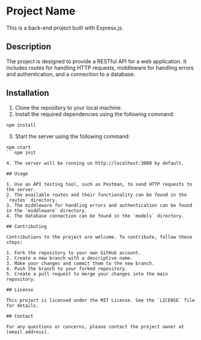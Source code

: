 # Project Name

This is a back-end project built with Express.js.

## Description

The project is designed to provide a RESTful API for a web application. It includes routes for handling HTTP requests, middleware for handling errors and authentication, and a connection to a database.

## Installation

1. Clone the repository to your local machine.
2. Install the required dependencies using the following command:

```
npm install
```

3. Start the server using the following command:

````
npm start
```npm init

4. The server will be running on http://localhost:3000 by default.

## Usage

1. Use an API testing tool, such as Postman, to send HTTP requests to the server.
2. The available routes and their functionality can be found in the `routes` directory.
3. The middleware for handling errors and authentication can be found in the `middleware` directory.
4. The database connection can be found in the `models` directory.

## Contributing

Contributions to the project are welcome. To contribute, follow these steps:

1. Fork the repository to your own GitHub account.
2. Create a new branch with a descriptive name.
3. Make your changes and commit them to the new branch.
4. Push the branch to your forked repository.
5. Create a pull request to merge your changes into the main repository.

## License

This project is licensed under the MIT License. See the `LICENSE` file for details.

## Contact

For any questions or concerns, please contact the project owner at [email address].
````

